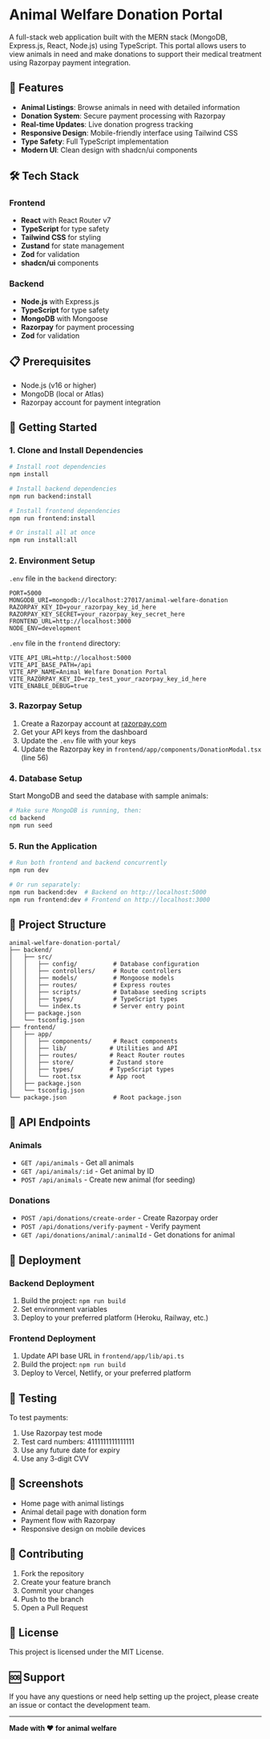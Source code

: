 # Animal Welfare Donation Portal

A full-stack web application built with the MERN stack (MongoDB, Express.js, React, Node.js) using TypeScript. This portal allows users to view animals in need and make donations to support their medical treatment using Razorpay payment integration.

## 🚀 Features

- **Animal Listings**: Browse animals in need with detailed information
- **Donation System**: Secure payment processing with Razorpay
- **Real-time Updates**: Live donation progress tracking
- **Responsive Design**: Mobile-friendly interface using Tailwind CSS
- **Type Safety**: Full TypeScript implementation
- **Modern UI**: Clean design with shadcn/ui components

## 🛠️ Tech Stack

### Frontend
- **React** with React Router v7
- **TypeScript** for type safety
- **Tailwind CSS** for styling
- **Zustand** for state management
- **Zod** for validation
- **shadcn/ui** components

### Backend
- **Node.js** with Express.js
- **TypeScript** for type safety
- **MongoDB** with Mongoose
- **Razorpay** for payment processing
- **Zod** for validation

## 📋 Prerequisites

- Node.js (v16 or higher)
- MongoDB (local or Atlas)
- Razorpay account for payment integration

## 🚀 Getting Started

### 1. Clone and Install Dependencies

```bash
# Install root dependencies
npm install

# Install backend dependencies
npm run backend:install

# Install frontend dependencies  
npm run frontend:install

# Or install all at once
npm run install:all
```

### 2. Environment Setup

`.env` file in the `backend` directory:

```env
PORT=5000
MONGODB_URI=mongodb://localhost:27017/animal-welfare-donation
RAZORPAY_KEY_ID=your_razorpay_key_id_here
RAZORPAY_KEY_SECRET=your_razorpay_key_secret_here
FRONTEND_URL=http://localhost:3000
NODE_ENV=development
```

 `.env` file in the `frontend` directory:

```env
VITE_API_URL=http://localhost:5000
VITE_API_BASE_PATH=/api
VITE_APP_NAME=Animal Welfare Donation Portal
VITE_RAZORPAY_KEY_ID=rzp_test_your_razorpay_key_id_here
VITE_ENABLE_DEBUG=true
```

### 3. Razorpay Setup

1. Create a Razorpay account at [razorpay.com](https://razorpay.com)
2. Get your API keys from the dashboard
3. Update the `.env` file with your keys
4. Update the Razorpay key in `frontend/app/components/DonationModal.tsx` (line 56)

### 4. Database Setup

Start MongoDB and seed the database with sample animals:

```bash
# Make sure MongoDB is running, then:
cd backend
npm run seed
```

### 5. Run the Application

```bash
# Run both frontend and backend concurrently
npm run dev

# Or run separately:
npm run backend:dev  # Backend on http://localhost:5000
npm run frontend:dev # Frontend on http://localhost:3000
```

## 📁 Project Structure

```
animal-welfare-donation-portal/
├── backend/
│   ├── src/
│   │   ├── config/          # Database configuration
│   │   ├── controllers/     # Route controllers
│   │   ├── models/          # Mongoose models
│   │   ├── routes/          # Express routes
│   │   ├── scripts/         # Database seeding scripts
│   │   ├── types/           # TypeScript types
│   │   └── index.ts         # Server entry point
│   ├── package.json
│   └── tsconfig.json
├── frontend/
│   ├── app/
│   │   ├── components/      # React components
│   │   ├── lib/            # Utilities and API
│   │   ├── routes/         # React Router routes
│   │   ├── store/          # Zustand store
│   │   ├── types/          # TypeScript types
│   │   └── root.tsx        # App root
│   ├── package.json
│   └── tsconfig.json
└── package.json             # Root package.json
```

## 🔗 API Endpoints

### Animals
- `GET /api/animals` - Get all animals
- `GET /api/animals/:id` - Get animal by ID
- `POST /api/animals` - Create new animal (for seeding)

### Donations
- `POST /api/donations/create-order` - Create Razorpay order
- `POST /api/donations/verify-payment` - Verify payment
- `GET /api/donations/animal/:animalId` - Get donations for animal

## 🚀 Deployment

### Backend Deployment
1. Build the project: `npm run build`
2. Set environment variables
3. Deploy to your preferred platform (Heroku, Railway, etc.)

### Frontend Deployment
1. Update API base URL in `frontend/app/lib/api.ts`
2. Build the project: `npm run build`
3. Deploy to Vercel, Netlify, or your preferred platform

## 🧪 Testing

To test payments:
1. Use Razorpay test mode
2. Test card numbers: 4111111111111111
3. Use any future date for expiry
4. Use any 3-digit CVV

## 📸 Screenshots

- Home page with animal listings
- Animal detail page with donation form
- Payment flow with Razorpay
- Responsive design on mobile devices

## 🤝 Contributing

1. Fork the repository
2. Create your feature branch
3. Commit your changes
4. Push to the branch
5. Open a Pull Request

## 📄 License

This project is licensed under the MIT License.

## 🆘 Support

If you have any questions or need help setting up the project, please create an issue or contact the development team.

---

**Made with ❤️ for animal welfare** 